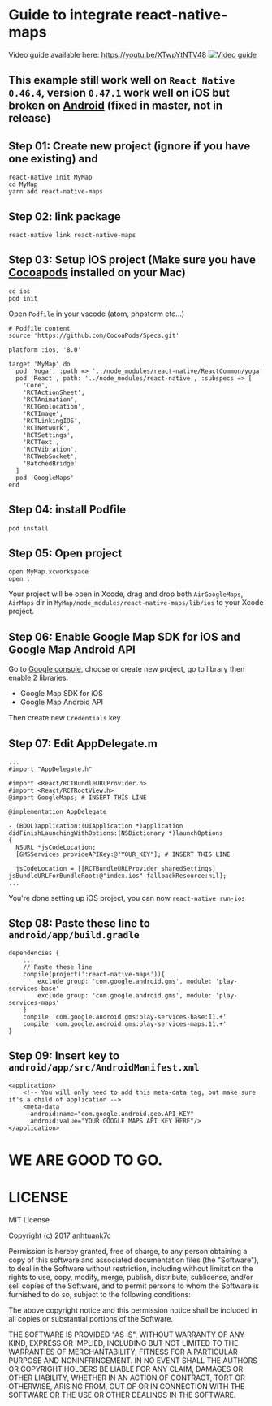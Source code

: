 # Guide to integrate react-native-maps

Video guide available here: https://youtu.be/XTwpYtNTV48
[![Video guide](http://i.imgur.com/Zz18vQD.png)](https://youtu.be/XTwpYtNTV48)


## This example still work well on `React Native 0.46.4`, version `0.47.1` work well on iOS but broken on [Android](https://github.com/airbnb/react-native-maps/issues/1523) (fixed in master, not in release)

## Step 01: Create new project (ignore if you have one existing) and 
```
react-native init MyMap
cd MyMap
yarn add react-native-maps
```

## Step 02: link package

```
react-native link react-native-maps
```

## Step 03: Setup iOS project (Make sure you have [Cocoapods](https://cocoapods.org/) installed on your Mac)

```
cd ios
pod init
```

Open `Podfile` in your vscode (atom, phpstorm etc...)

```
# Podfile content
source 'https://github.com/CocoaPods/Specs.git'

platform :ios, '8.0'

target 'MyMap' do
  pod 'Yoga', :path => '../node_modules/react-native/ReactCommon/yoga'
  pod 'React', path: '../node_modules/react-native', :subspecs => [
    'Core',
    'RCTActionSheet',
    'RCTAnimation',
    'RCTGeolocation',
    'RCTImage',
    'RCTLinkingIOS',
    'RCTNetwork',
    'RCTSettings',
    'RCTText',
    'RCTVibration',
    'RCTWebSocket',
    'BatchedBridge'
  ]
  pod 'GoogleMaps'
end
```

## Step 04: install Podfile

```
pod install
```

## Step 05: Open project

```
open MyMap.xcworkspace
open .
```

Your project will be open in Xcode, drag and drop both `AirGoogleMaps`, `AirMaps` dir in `MyMap/node_modules/react-native-maps/lib/ios` to your Xcode project.

## Step 06: Enable Google Map SDK for iOS and Google Map Android API

Go to [Google console](https://console.developers.google.com/apis/library), choose or create new project, go to library then enable 2 libraries:
- Google Map SDK for iOS
- Google Map Android API

Then create new `Credentials` key

## Step 07: Edit AppDelegate.m

```
...
#import "AppDelegate.h"

#import <React/RCTBundleURLProvider.h>
#import <React/RCTRootView.h>
@import GoogleMaps; # INSERT THIS LINE

@implementation AppDelegate

- (BOOL)application:(UIApplication *)application didFinishLaunchingWithOptions:(NSDictionary *)launchOptions
{
  NSURL *jsCodeLocation;
  [GMSServices provideAPIKey:@"YOUR_KEY"]; # INSERT THIS LINE

  jsCodeLocation = [[RCTBundleURLProvider sharedSettings] jsBundleURLForBundleRoot:@"index.ios" fallbackResource:nil];
...
```

You're done setting up iOS project, you can now `react-native run-ios`

## Step 08: Paste these line to `android/app/build.gradle`

```
dependencies {
    ...
    // Paste these line
    compile(project(':react-native-maps')){
        exclude group: 'com.google.android.gms', module: 'play-services-base'
        exclude group: 'com.google.android.gms', module: 'play-services-maps'
    }
    compile 'com.google.android.gms:play-services-base:11.+'
    compile 'com.google.android.gms:play-services-maps:11.+'
}
```

## Step 09: Insert key to `android/app/src/AndroidManifest.xml`

```
<application>
    <!-- You will only need to add this meta-data tag, but make sure it's a child of application -->
    <meta-data
      android:name="com.google.android.geo.API_KEY"
      android:value="YOUR GOOGLE MAPS API KEY HERE"/>
</application>
```

# WE ARE GOOD TO GO.



# LICENSE

MIT License

Copyright (c) 2017 anhtuank7c

Permission is hereby granted, free of charge, to any person obtaining a copy
of this software and associated documentation files (the "Software"), to deal
in the Software without restriction, including without limitation the rights
to use, copy, modify, merge, publish, distribute, sublicense, and/or sell
copies of the Software, and to permit persons to whom the Software is
furnished to do so, subject to the following conditions:

The above copyright notice and this permission notice shall be included in all
copies or substantial portions of the Software.

THE SOFTWARE IS PROVIDED "AS IS", WITHOUT WARRANTY OF ANY KIND, EXPRESS OR
IMPLIED, INCLUDING BUT NOT LIMITED TO THE WARRANTIES OF MERCHANTABILITY,
FITNESS FOR A PARTICULAR PURPOSE AND NONINFRINGEMENT. IN NO EVENT SHALL THE
AUTHORS OR COPYRIGHT HOLDERS BE LIABLE FOR ANY CLAIM, DAMAGES OR OTHER
LIABILITY, WHETHER IN AN ACTION OF CONTRACT, TORT OR OTHERWISE, ARISING FROM,
OUT OF OR IN CONNECTION WITH THE SOFTWARE OR THE USE OR OTHER DEALINGS IN THE
SOFTWARE.
